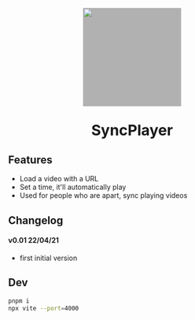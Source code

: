 <p align='center'>
  <img style="background-color: rgba(0,0,0,0.3)"src='https://raw.githubusercontent.com/nazocthun/SyncPlayer/main/public/favicon.svg' alt='' width='200'/>
</p>
<p align='center' style="font-size: 30px; font-weight: bold">SyncPlayer</p>

## Features

- Load a video with a URL
- Set a time, it'll automatically play
- Used for people who are apart, sync playing videos

## Changelog

#### v0.01 22/04/21
- first initial version


## Dev

```bash
pnpm i
npx vite --port=4000
```
